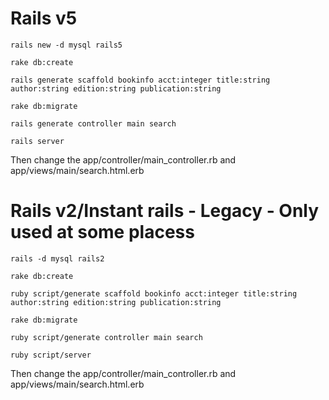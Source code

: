# Rails v5
`rails new -d mysql rails5`

`rake db:create`

`rails generate scaffold bookinfo acct:integer title:string author:string edition:string publication:string`

`rake db:migrate`

`rails generate controller main search`

`rails server`

Then change the app/controller/main_controller.rb and app/views/main/search.html.erb

# Rails v2/Instant rails - Legacy - Only used at some placess
`rails -d mysql rails2`

`rake db:create`

`ruby script/generate scaffold bookinfo acct:integer title:string author:string edition:string publication:string`

`rake db:migrate`

`ruby script/generate controller main search`

`ruby script/server`

Then change the app/controller/main_controller.rb and app/views/main/search.html.erb
